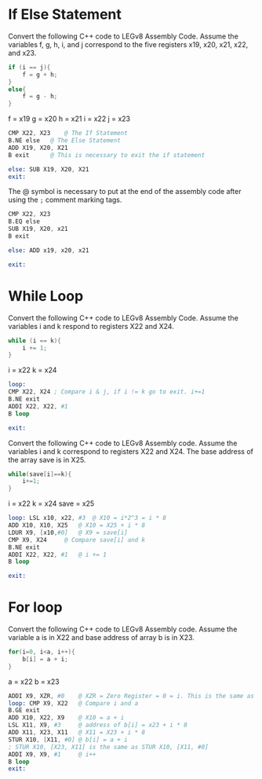 # If Else Statement

Convert the following C++ code to LEGv8 Assembly Code. Assume the variables f, g, h, i, and j correspond to the five registers x19, x20, x21, x22, and x23.

```cpp
if (i == j){
	f = g + h;
}
else{
	f = g - h;
}

```

f = x19
g = x20
h = x21
i = x22
j = x23

```S
CMP X22, X23 	@ The If Statement
B.NE else 	@ The Else Statement
ADD X19, X20, X21
B exit		@ This is necessary to exit the if statement

else: SUB X19, X20, X21
exit:
```
The @ symbol is necessary to put at the end of the assembly code after using the `;` comment marking tags.

```S
CMP X22, X23
B.EQ else
SUB X19, X20, x21
B exit

else: ADD x19, x20, x21

exit:
```

# While Loop
Convert the following C++ code to LEGv8 Assembly Code. Assume the variables i and k respond to registers X22 and X24.

```cpp
while (i == k){
	i += 1;
}
```

i = x22
k = x24

```S
loop:
CMP X22, X24 ; Compare i & j, if i != k go to exit. i+=1
B.NE exit
ADDI X22, X22, #1
B loop

exit:
```

Convert the following C++ code to LEGv8 Assembly code. Assume the variables i and k correspond to registers X22 and X24. The base address of the array save is in X25.

```cpp
while(save[i]==k){
	i+=1;
}
```

i = x22
k = x24
save = x25

```S
loop: LSL x10, x22, #3	@ X10 = i*2^3 = i * 8
ADD X10, X10, X25	@ X10 = X25 + i * 8
LDUR X9, [x10,#0]	@ X9 = save[i]
CMP X9, X24		@ Compare save[i] and k
B.NE exit
ADDI X22, X22, #1	@ i += 1
B loop

exit:
```

# For loop
Convert the following C++ code to LEGv8 Assembly code. Assume the variable a is in X22 and base address of array b is in X23.

```cpp
for(i=0, i<a, i++){
	b[i] = a + i;
}
```
a = x22
b = x23

```S
ADDI X9, XZR, #0 	@ XZR = Zero Register = 0 = i. This is the same as MOV X9, #0.
loop: CMP X9, X22	@ Compare i and a
B.GE exit
ADD X10, X22, X9	@ X10 = a + i
LSL X11, X9, #3		@ address of b[i] = x23 + i * 8
ADD X11, X23, X11	@ X11 = X23 + i * 8
STUR X10, [X11, #0]	@ b[i] = a + i
; STUR X10, [X23, X11] is the same as STUR X10, [X11, #0]
ADDI X9, X9, #1		@ i++
B loop
exit:
```
